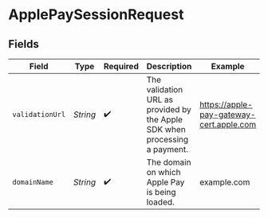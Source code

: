 # ApplePaySessionRequest


## Fields

| Field                                                                      | Type                                                                       | Required                                                                   | Description                                                                | Example                                                                    |
| -------------------------------------------------------------------------- | -------------------------------------------------------------------------- | -------------------------------------------------------------------------- | -------------------------------------------------------------------------- | -------------------------------------------------------------------------- |
| `validationUrl`                                                            | *String*                                                                   | :heavy_check_mark:                                                         | The validation URL as provided by the Apple SDK when processing a payment. | https://apple-pay-gateway-cert.apple.com                                   |
| `domainName`                                                               | *String*                                                                   | :heavy_check_mark:                                                         | The domain on which Apple Pay is being loaded.                             | example.com                                                                |